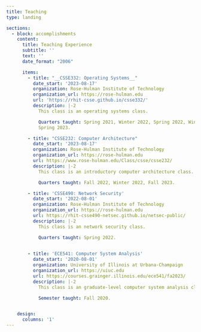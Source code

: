 ```yaml
---
title: Teaching
type: landing

sections:
  - block: accomplishments
    content:
      title: Teaching Experience
      subtitle: ''
      text: ''
      date_format: "2006"

      items:
        - title: "__CSSE332: Operating Systems__"
          date_start: '2023-08-17'
          organization: Rose-Hulman Institute of Technology
          organization_url: https://rose-hulman.edu
          url: 'https://rhit-csse.github.io/csse332/'
          description: |-2
            This class is an operating systems class.

            Quarters taught: Spring 2021, Winter 2022, Spring 2022, Winter 2023,
            Spring 2023.

        - title: "CSSE232: Computer Architecture"
          date_start: '2023-08-17'
          organization: Rose-Hulman Institute of Technology
          organization_url: https://rose-hulman.edu
          url: https://www.rose-hulman.edu/Class/csse/csse232/
          description: |-2
            This class is an introductory computer architecture class.

            Quarters taught: Fall 2022, Winter 2022, Fall 2023.

        - title: 'CSSE490: Network Security'
          date_start: '2022-08-01'
          organization: Rose-Hulman Institute of Technology
          organization_url: https://rose-hulman.edu
          url: https://rhit-csse490-netsec.github.io/netsec-public/
          description: |-2
            This class is an network security class.

            Quarters taught: Spring 2022.

        
        - title: 'ECE541: Computer System Analysis'
          date_start: '2020-08-01'
          organization: University of Illinois at Urbana-Champaign
          organization_url: https://uiuc.edu
          url: https://courses.grainger.illinois.edu/ece541/fa2023/
          description: |-2
            This class is an graduate-level computer system analysis class.

            Semester taught: Fall 2020.


    design:
      columns: '1'
---
```

